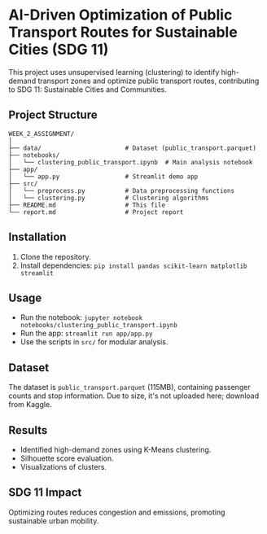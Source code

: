 # AI-Driven Optimization of Public Transport Routes for Sustainable Cities (SDG 11)

This project uses unsupervised learning (clustering) to identify high-demand transport zones and optimize public transport routes, contributing to SDG 11: Sustainable Cities and Communities.

## Project Structure

```
WEEK_2_ASSIGNMENT/
│
├── data/                       # Dataset (public_transport.parquet)
├── notebooks/
│   └── clustering_public_transport.ipynb  # Main analysis notebook
├── app/
│   └── app.py                  # Streamlit demo app
├── src/
│   └── preprocess.py           # Data preprocessing functions
│   └── clustering.py           # Clustering algorithms
├── README.md                   # This file
└── report.md                   # Project report
```

## Installation

1. Clone the repository.
2. Install dependencies: `pip install pandas scikit-learn matplotlib streamlit`

## Usage

- Run the notebook: `jupyter notebook notebooks/clustering_public_transport.ipynb`
- Run the app: `streamlit run app/app.py`
- Use the scripts in `src/` for modular analysis.

## Dataset

The dataset is `public_transport.parquet` (115MB), containing passenger counts and stop information. Due to size, it's not uploaded here; download from Kaggle.

## Results

- Identified high-demand zones using K-Means clustering.
- Silhouette score evaluation.
- Visualizations of clusters.

## SDG 11 Impact

Optimizing routes reduces congestion and emissions, promoting sustainable urban mobility.
